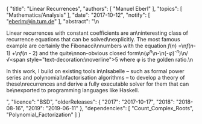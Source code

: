 {
    "title": "Linear Recurrences",
    "authors": [
        "Manuel Eberl"
    ],
    "topics": [
        "Mathematics/Analysis"
    ],
    "date": "2017-10-12",
    "notify": [
        "eberlm@in.tum.de"
    ],
    "abstract": "\n<p> Linear recurrences with constant coefficients are an\ninteresting class of recurrence equations that can be solved\nexplicitly. The most famous example are certainly the Fibonacci\nnumbers with the equation <i>f</i>(<i>n</i>) =\n<i>f</i>(<i>n</i>-1) +\n<i>f</i>(<i>n</i> - 2) and the quite\nnon-obvious closed form\n(<i>&phi;</i><sup><i>n</i></sup>\n-\n(-<i>&phi;</i>)<sup>-<i>n</i></sup>)\n/ &radic;<span style=\"text-decoration:\noverline\">5</span> where &phi; is the golden ratio.\n</p> <p> In this work, I build on existing tools in\nIsabelle &ndash; such as formal power series and polynomial\nfactorisation algorithms &ndash; to develop a theory of these\nrecurrences and derive a fully executable solver for them that can be\nexported to programming languages like Haskell. </p>",
    "licence": "BSD",
    "olderReleases": {
        "2017": "2017-10-17",
        "2018": "2018-08-16",
        "2019": "2019-06-11"
    },
    "dependencies": [
        "Count_Complex_Roots",
        "Polynomial_Factorization"
    ]
}
